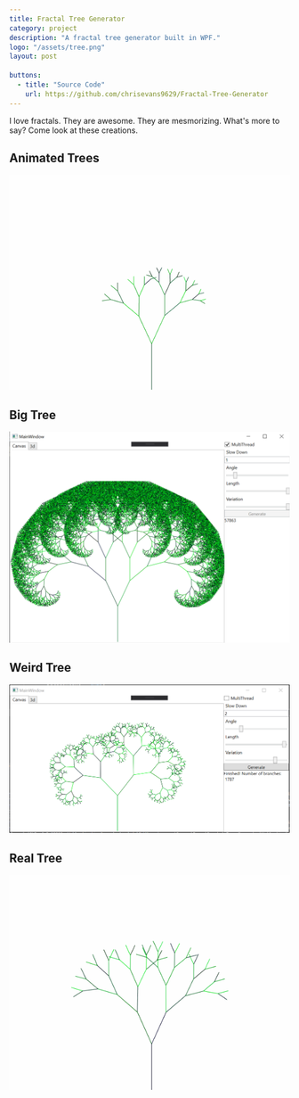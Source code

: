 ```yaml
---
title: Fractal Tree Generator
category: project
description: "A fractal tree generator built in WPF."
logo: "/assets/tree.png"
layout: post

buttons:
  - title: "Source Code"
    url: https://github.com/chrisevans9629/Fractal-Tree-Generator
---
```


I love fractals.  They are awesome.  They are mesmorizing.  What's more to say?  Come look at these creations.

## Animated Trees
![tree](/assets/images/tree.gif)

## Big Tree
![big tree](/assets/images/tree2.PNG)

## Weird Tree
![variable tree](/assets/images/tree1.PNG)

## Real Tree
![slow tree](/assets/images/tree1.gif)